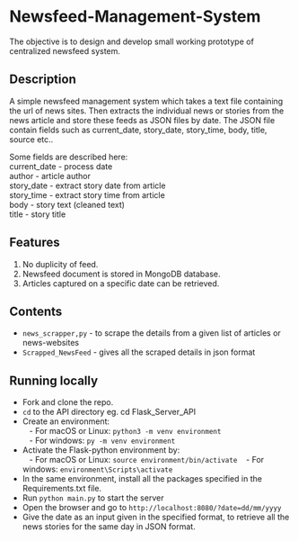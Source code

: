 # Newsfeed-Management-System
The objective is to design and develop small working prototype of centralized newsfeed system.

## Description
A simple newsfeed management system which takes a text file containing the url of news sites.
Then extracts the individual news or stories from the news article and store these feeds as JSON files by date.
The JSON file contain fields such as current_date, story_date, story_time, body, title, source etc..

Some fields are described here:<br /> 
current_date - process date<br /> 
author - article author<br /> 
story_date - extract story date from article<br /> 
story_time - extract story time from article <br /> 
body - story text (cleaned text)<br /> 
title - story title<br /> 

## Features
1. No duplicity of feed.
2. Newsfeed document is stored in MongoDB database.
3. Articles captured on a specific date can be retrieved.

## Contents
* `news_scrapper,py` - to scrape the details from a given list of articles or news-websites
* `Scrapped_NewsFeed` - gives all the scraped details in json format


## Running locally
* Fork and clone the repo.
* `cd` to the API directory eg. cd Flask_Server_API
* Create an environment: <br />
   &nbsp;&nbsp;  - For macOS or Linux: `python3 -m venv environment` <br />
   &nbsp;&nbsp;  - For windows: `py -m venv environment`
* Activate the Flask-python environment by: <br /> 
   &nbsp;&nbsp;  - For macOS or Linux:  `source environment/bin/activate`
   &nbsp;&nbsp;  - For windows: `environment\Scripts\activate`
* In the same environment, install all the packages specified in the Requirements.txt file.
* Run `python main.py` to start the server
* Open the browser and go to `http://localhost:8080/?date=dd/mm/yyyy`
* Give the date as an input given in the specified format, to retrieve all the news stories for the same day in JSON format.

